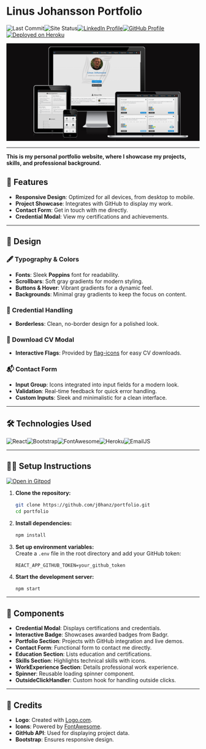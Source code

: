 # Linus Johansson Portfolio

![Last Commit](https://img.shields.io/github/last-commit/j0hanz/j0hanz-portfolio?label=Last%20Commit&style=for-the-badge&logo=git)![Site Status](https://img.shields.io/uptimerobot/status/m797912858-9dcdcff1e2f2fd603bd28fc0?label=Status&style=for-the-badge)[![LinkedIn Profile](https://img.shields.io/badge/LinkedIn-2a2a2a?style=for-the-badge&logo=linkedin)](https://www.linkedin.com/in/linus-johansson-software-dev/)[![GitHub Profile](https://img.shields.io/badge/GitHub-2a2a2a?style=for-the-badge&logo=github)](https://github.com/j0hanz)[![Deployed on Heroku](https://img.shields.io/badge/Live-2a2a2a?style=for-the-badge&logo=heroku&logoColor=white)](https://linus-johansson-cv-d308be9b73e1.herokuapp.com/)

![Am I Responsive](docs/amiBg.png)

---

**This is my personal portfolio website, where I showcase my projects, skills, and professional background.**

## 🚀 Features

- **Responsive Design**: Optimized for all devices, from desktop to mobile.
- **Project Showcase**: Integrates with GitHub to display my work.
- **Contact Form**: Get in touch with me directly.
- **Credential Modal**: View my certifications and achievements.

---

## 🎨 Design

### 🖋️ Typography & Colors

- **Fonts**: Sleek **Poppins** font for readability.
- **Scrollbars**: Soft gray gradients for modern styling.
- **Buttons & Hover**: Vibrant gradients for a dynamic feel.
- **Backgrounds**: Minimal gray gradients to keep the focus on content.

### 🏅 Credential Handling

- **Borderless**: Clean, no-border design for a polished look.

### 📄 Download CV Modal

- **Interactive Flags**: Provided by [flag-icons](https://github.com/lipis/flag-icons) for easy CV downloads.

### 📬 Contact Form

- **Input Group**: Icons integrated into input fields for a modern look.
- **Validation**: Real-time feedback for quick error handling.
- **Custom Inputs**: Sleek and minimalistic for a clean interface.

---

## 🛠️ Technologies Used

![React](https://img.shields.io/badge/React-61DAFB?style=for-the-badge&logo=react&logoColor=black)![Bootstrap](https://img.shields.io/badge/Bootstrap-563D7C?style=for-the-badge&logo=bootstrap&logoColor=white)![FontAwesome](https://img.shields.io/badge/FontAwesome-339AF0?style=for-the-badge&logo=fontawesome&logoColor=white)![Heroku](https://img.shields.io/badge/Heroku-430098?style=for-the-badge&logo=heroku&logoColor=white)![EmailJS](https://img.shields.io/badge/EmailJS-0078D4?style=for-the-badge&logo=emailjs&logoColor=white)

---

## 🧑‍💻 Setup Instructions

[![Open in Gitpod](https://gitpod.io/button/open-in-gitpod.svg)](https://gitpod.io/#https://github.com/j0hanz/portfolio)

1. **Clone the repository:**

   ```bash
   git clone https://github.com/j0hanz/portfolio.git
   cd portfolio
   ```

2. **Install dependencies:**

   ```bash
   npm install
   ```

3. **Set up environment variables:**  
   Create a `.env` file in the root directory and add your GitHub token:

   ```env
   REACT_APP_GITHUB_TOKEN=your_github_token
   ```

4. **Start the development server:**

   ```bash
   npm start
   ```

---

## 📂 Components

- **Credential Modal**: Displays certifications and credentials.
- **Interactive Badge**: Showcases awarded badges from Badgr.
- **Portfolio Section**: Projects with GitHub integration and live demos.
- **Contact Form**: Functional form to contact me directly.
- **Education Section**: Lists education and certifications.
- **Skills Section**: Highlights technical skills with icons.
- **WorkExperience Section**: Details professional work experience.
- **Spinner**: Reusable loading spinner component.
- **OutsideClickHandler**: Custom hook for handling outside clicks.

---

## 🙏 Credits

- **Logo**: Created with [Logo.com](https://logo.com/).
- **Icons**: Powered by [FontAwesome](https://fontawesome.com/).
- **GitHub API**: Used for displaying project data.
- **Bootstrap**: Ensures responsive design.
